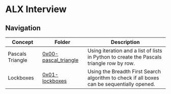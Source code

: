 # ALX Interview
## Navigation

| Concept              | Folder                           | Description              |
|----------------------|----------------------------------|--------------------------|
| Pascals Triangle           | [0x00-pascal_triangle](/0x00-pascal_triangle)| Using iteration and a list of lists in Python to create the Pascals triangle row by row.|
| Lockboxes                  | [0x01-lockboxes](/0x01-lockboxes/)           | Using the Breadth First Search algorithm to check if all boxes can be sequentially opened.|

